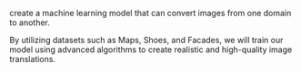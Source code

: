 create a machine learning model that can convert images from one domain to another.

By utilizing datasets such as Maps, Shoes, and Facades, we will train our model using advanced algorithms to create realistic and high-quality image translations.
